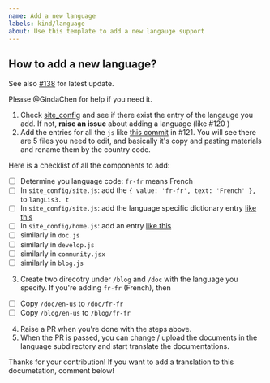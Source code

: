 ```yaml
---
name: Add a new language
labels: kind/language
about: Use this template to add a new langauge support
---
```


## How to add a new language?

See also [#138]( https://github.com/wuhan2020/wuhan2020.github.io/issues/138) for latest update.

Please @GindaChen for help if you need it.

1. Check [site_config](https://github.com/wuhan2020/wuhan2020.github.io/tree/dev/site_config) and see if there exist the entry of the langauge you add. If not, **raise an issue** about adding a language (like #120 )
2. Add the entries for all the `js` like [this commit](https://github.com/wuhan2020/wuhan2020.github.io/pull/121/commits/c056842dff02ad58ea9295100b1a22ded8c10ea8) in #121. You will see there are 5 files you need to edit, and basically it's copy and pasting materials and rename them by the country code.

Here is a checklist of all the components to add:
- [ ] Determine you language code: `fr-fr` means French
- [ ] In `site_config/site.js`: add the `{ value: 'fr-fr', text: 'French' },` to `langLis3. t`
- [ ] In `site_config/site.js`: add the language specific dictionary entry [like this](https://github.com/wuhan2020/wuhan2020.github.io/pull/121/commits/c056842dff02ad58ea9295100b1a22ded8c10ea8#diff-354ed30ae55896616d4990040cb68d35R330-R408)
- [ ] In `site_config/home.js`: add an entry [like this](https://github.com/wuhan2020/wuhan2020.github.io/pull/121/commits/c056842dff02ad58ea9295100b1a22ded8c10ea8#diff-2cee9234b2628e76bd8ba03d7c1f6d7cR154-R175)
- [ ] similarly in `doc.js`
- [ ] similarly in `develop.js`
- [ ] similarly in `community.jsx`
- [ ] similarly in `blog.js`

3. Create two direcotry under `/blog` and `/doc` with the language you specify. If you're adding `fr-fr` (French), then 
- [ ] Copy `/doc/en-us` to `/doc/fr-fr`
- [ ] Copy `/blog/en-us` to `/blog/fr-fr`

4. Raise a PR when you're done with the steps above. 
5. When the PR is passed, you can change / upload the documents in the language subdirectory and start translate the documentations.

Thanks for your contribution! If you want to add a translation to this documetation, comment below!
